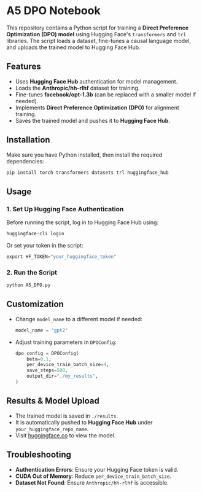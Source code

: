 # A5 DPO Notebook

This repository contains a Python script for training a **Direct Preference Optimization (DPO) model** using Hugging Face's `transformers` and `trl` libraries. The script loads a dataset, fine-tunes a causal language model, and uploads the trained model to Hugging Face Hub.

## **Features**
- Uses **Hugging Face Hub** authentication for model management.
- Loads the **Anthropic/hh-rlhf** dataset for training.
- Fine-tunes **facebook/opt-1.3b** (can be replaced with a smaller model if needed).
- Implements **Direct Preference Optimization (DPO)** for alignment training.
- Saves the trained model and pushes it to **Hugging Face Hub**.

## **Installation**
Make sure you have Python installed, then install the required dependencies:

```bash
pip install torch transformers datasets trl huggingface_hub
```

## **Usage**
### **1. Set Up Hugging Face Authentication**
Before running the script, log in to Hugging Face Hub using:
```bash
huggingface-cli login
```
Or set your token in the script:
```python
export HF_TOKEN="your_huggingface_token"
```

### **2. Run the Script**
```bash
python A5_DPO.py
```

## **Customization**
- Change `model_name` to a different model if needed:
  ```python
  model_name = "gpt2"
  ```
- Adjust training parameters in `DPOConfig`:
  ```python
  dpo_config = DPOConfig(
      beta=0.1,
      per_device_train_batch_size=4,
      save_steps=500,
      output_dir="./my_results",
  )
  ```

## **Results & Model Upload**
- The trained model is saved in `./results`.
- It is automatically pushed to **Hugging Face Hub** under `your_huggingface_repo_name`.
- Visit [huggingface.co](https://huggingface.co/) to view the model.

## **Troubleshooting**
- **Authentication Errors**: Ensure your Hugging Face token is valid.
- **CUDA Out of Memory**: Reduce `per_device_train_batch_size`.
- **Dataset Not Found**: Ensure `Anthropic/hh-rlhf` is accessible.


